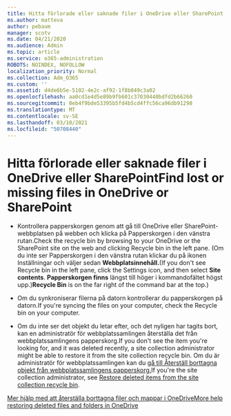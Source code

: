 ```yaml
---
title: Hitta förlorade eller saknade filer i OneDrive eller SharePoint
ms.author: matteva
author: pebaum
manager: scotv
ms.date: 04/21/2020
ms.audience: Admin
ms.topic: article
ms.service: o365-administration
ROBOTS: NOINDEX, NOFOLLOW
localization_priority: Normal
ms.collection: Adm_O365
ms.custom: ''
ms.assetid: d4de6b5e-5102-4e2c-af92-1f8b049c3a02
ms.openlocfilehash: aa0cd1e4d5e89b9fb601c37030440bdfd2b66260
ms.sourcegitcommit: 0eb4f9bde53395b5fd4b5cd4ffc56ca96db91298
ms.translationtype: MT
ms.contentlocale: sv-SE
ms.lasthandoff: 03/10/2021
ms.locfileid: "50708440"
---
```

# <a name="find-lost-or-missing-files-in-onedrive-or-sharepoint"></a><span data-ttu-id="66082-102">Hitta förlorade eller saknade filer i OneDrive eller SharePoint</span><span class="sxs-lookup"><span data-stu-id="66082-102">Find lost or missing files in OneDrive or SharePoint</span></span>

- <span data-ttu-id="66082-103">Kontrollera papperskorgen genom att gå till OneDrive eller SharePoint-webbplatsen på webben och klicka på Papperskorgen i den vänstra rutan.</span><span class="sxs-lookup"><span data-stu-id="66082-103">Check the recycle bin by browsing to your OneDrive or the SharePoint site on the web and clicking Recycle bin in the left pane.</span></span> <span data-ttu-id="66082-104">(Om du inte ser Papperskorgen i den vänstra rutan klickar du på ikonen Inställningar och väljer sedan **Webbplatsinnehåll.**</span><span class="sxs-lookup"><span data-stu-id="66082-104">(If you don't see Recycle bin in the left pane, click the Settings icon, and then select **Site contents**.</span></span> <span data-ttu-id="66082-105">**Papperskorgen finns** längst till höger i kommandofältet högst upp.)</span><span class="sxs-lookup"><span data-stu-id="66082-105">**Recycle Bin** is on the far right of the command bar at the top.)</span></span> 
    
- <span data-ttu-id="66082-106">Om du synkroniserar filerna på datorn kontrollerar du papperskorgen på datorn.</span><span class="sxs-lookup"><span data-stu-id="66082-106">If you're syncing the files on your computer, check the Recycle bin on your computer.</span></span> 
    
- <span data-ttu-id="66082-107">Om du inte ser det objekt du letar efter, och det nyligen har tagits bort, kan en administratör för webbplatssamlingen återställa det från webbplatssamlingens papperskorg.</span><span class="sxs-lookup"><span data-stu-id="66082-107">If you don't see the item you're looking for, and it was deleted recently, a site collection administrator might be able to restore it from the site collection recycle bin.</span></span> <span data-ttu-id="66082-108">Om du är administratör för webbplatssamlingen kan du [gå till Återställ borttagna objekt från webbplatssamlingens papperskorg.](https://support.microsoft.com/office/restore-items-in-the-recycle-bin-that-were-deleted-from-sharepoint-or-teams-6df466b6-55f2-4898-8d6e-c0dff851a0be)</span><span class="sxs-lookup"><span data-stu-id="66082-108">If you're the site collection administrator, see [Restore deleted items from the site collection recycle bin](https://support.microsoft.com/office/restore-items-in-the-recycle-bin-that-were-deleted-from-sharepoint-or-teams-6df466b6-55f2-4898-8d6e-c0dff851a0be).</span></span>
    
[<span data-ttu-id="66082-109">Mer hjälp med att återställa borttagna filer och mappar i OneDrive</span><span class="sxs-lookup"><span data-stu-id="66082-109">More help restoring deleted files and folders in OneDrive</span></span>](https://go.microsoft.com/fwlink/?linkid=872872)
  

